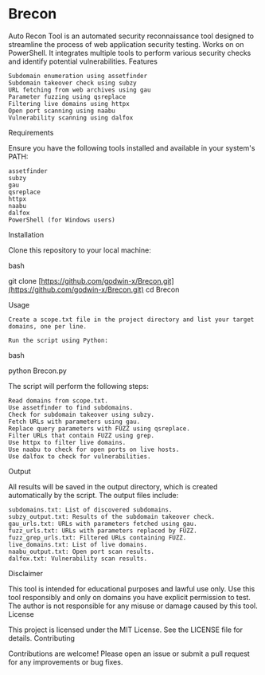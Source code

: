 # Brecon
Auto Recon Tool is an automated security reconnaissance tool designed to streamline the process of web application security testing. Works on on PowerShell. It integrates multiple tools to perform various security checks and identify potential vulnerabilities.
Features

    Subdomain enumeration using assetfinder
    Subdomain takeover check using subzy
    URL fetching from web archives using gau
    Parameter fuzzing using qsreplace
    Filtering live domains using httpx
    Open port scanning using naabu
    Vulnerability scanning using dalfox

Requirements

Ensure you have the following tools installed and available in your system's PATH:

    assetfinder
    subzy
    gau
    qsreplace
    httpx
    naabu
    dalfox
    PowerShell (for Windows users)

Installation

Clone this repository to your local machine:

bash

git clone [https://github.com/godwin-x/Brecon.git](https://github.com/godwin-x/Brecon.git)
cd Brecon

Usage

    Create a scope.txt file in the project directory and list your target domains, one per line.

    Run the script using Python:

bash

python Brecon.py

The script will perform the following steps:

    Read domains from scope.txt.
    Use assetfinder to find subdomains.
    Check for subdomain takeover using subzy.
    Fetch URLs with parameters using gau.
    Replace query parameters with FUZZ using qsreplace.
    Filter URLs that contain FUZZ using grep.
    Use httpx to filter live domains.
    Use naabu to check for open ports on live hosts.
    Use dalfox to check for vulnerabilities.

Output

All results will be saved in the output directory, which is created automatically by the script. The output files include:

    subdomains.txt: List of discovered subdomains.
    subzy_output.txt: Results of the subdomain takeover check.
    gau_urls.txt: URLs with parameters fetched using gau.
    fuzz_urls.txt: URLs with parameters replaced by FUZZ.
    fuzz_grep_urls.txt: Filtered URLs containing FUZZ.
    live_domains.txt: List of live domains.
    naabu_output.txt: Open port scan results.
    dalfox.txt: Vulnerability scan results.

Disclaimer

This tool is intended for educational purposes and lawful use only. Use this tool responsibly and only on domains you have explicit permission to test. The author is not responsible for any misuse or damage caused by this tool.
License

This project is licensed under the MIT License. See the LICENSE file for details.
Contributing

Contributions are welcome! Please open an issue or submit a pull request for any improvements or bug fixes.
